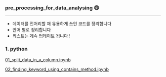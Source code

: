 ### pre_processing_for_data_analysing 😎

---

- 데이터를 전처리할 때 유용하게 쓰인 코드를 정리합니다
-  언어 별로 정리합니다
- 리스트는 계속 업데이트 됩니다 ! 



### 1. python

[01_split_data_in_a_column.ipynb](https://github.com/JuheePak/Pre_processing/blob/master/python/01_split_data_in_a_column.ipynb)

[02_finding_keyword_using_contains_method.ipynb](https://github.com/JuheePak/Pre_processing/blob/master/python/02_finding_keyword_using_contains_method.ipynb)

